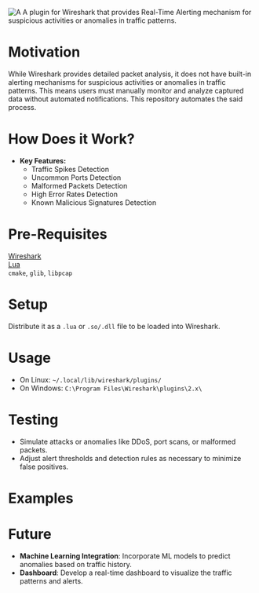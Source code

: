 ![A](https://github.com/user-attachments/assets/d168e9f7-ce2d-4f80-9015-88304508bdf8)
A plugin for Wireshark that provides Real-Time Alerting mechanism for suspicious activities or anomalies in traffic patterns.

# Motivation
While Wireshark provides detailed packet analysis, it does not have built-in alerting mechanisms for suspicious activities or anomalies in traffic patterns. This means users must manually monitor and analyze captured data without automated notifications. This repository automates the said process.

# How Does it Work?
- **Key Features:**
  - Traffic Spikes Detection
  - Uncommon Ports Detection
  - Malformed Packets Detection
  - High Error Rates Detection
  - Known Malicious Signatures Detection

# Pre-Requisites
[Wireshark](https://wireshark.org) <br>
[Lua](https://lua.org) <br>
`cmake`, `glib`, `libpcap`

# Setup
Distribute it as a `.lua` or `.so/.dll` file to be loaded into Wireshark.

# Usage
- On Linux: `~/.local/lib/wireshark/plugins/`
- On Windows: `C:\Program Files\Wireshark\plugins\2.x\`

# Testing
- Simulate attacks or anomalies like DDoS, port scans, or malformed packets.
- Adjust alert thresholds and detection rules as necessary to minimize false positives.

# Examples

# Future
- **Machine Learning Integration**: Incorporate ML models to predict anomalies based on traffic history.
- **Dashboard**: Develop a real-time dashboard to visualize the traffic patterns and alerts.
